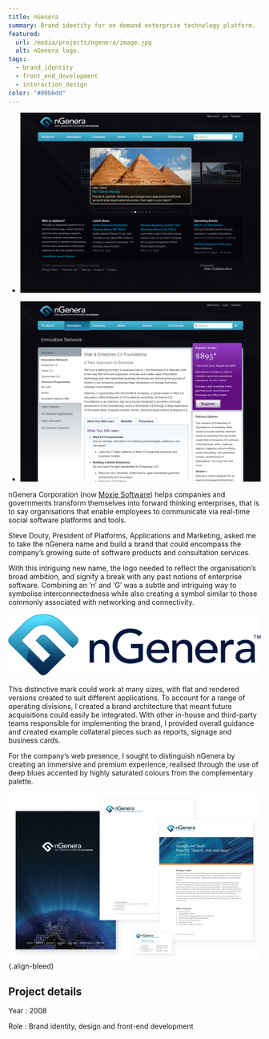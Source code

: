 ```yaml
---
title: nGenera
summary: Brand identity for on demand enterprise technology platform.
featured:
  url: /media/projects/ngenera/image.jpg
  alt: nGenera logo.
tags:
  - brand_identity
  - front_end_development
  - interaction_design
color: "#00b6dd"
---
```


- ![Home page.](/media/projects/ngenera/homepage.png#screenshot)

- ![Workshop description page.](/media/projects/ngenera/workshop.png#screenshot)

nGenera Corporation (now [Moxie Software][1]) helps companies and governments transform themselves into forward thinking enterprises, that is to say organisations that enable employees to communicate via real-time social software platforms and tools.

Steve Douty, President of Platforms, Applications and Marketing, asked me to take the nGenera name and build a brand that could encompass the company’s growing suite of software products and consultation services.

With this intriguing new name, the logo needed to reflect the organisation’s broad ambition, and signify a break with any past notions of enterprise software. Combining an ‘n’ and ‘G’ was a subtle and intriguing way to symbolise interconnectedness while also creating a symbol similar to those commonly associated with networking and connectivity.

![The nGenera logo.](/media/projects/ngenera/logo.svg "nGenera symbol and wordmark.")

This distinctive mark could work at many sizes, with flat and rendered versions created to suit different applications. To account for a range of operating divisions, I created a brand architecture that meant future acquisitions could easily be integrated. With other in-house and third-party teams responsible for implementing the brand, I provided overall guidance and created example collateral pieces such as reports, signage and business cards.

For the company’s web presence, I sought to distinguish nGenera by creating an immersive and premium experience, realised through the use of deep blues accented by highly saturated colours from the complementary palette.

![Examples of brand collateral.](/media/projects/ngenera/collateral.png "Associated brand collateral, including presentation folders, report covers, letterheads and business cards.")
{.align-bleed}

## Project details

Year
: 2008

Role
: Brand identity, design and front-end development

[1]: https://www.gomoxie.com

